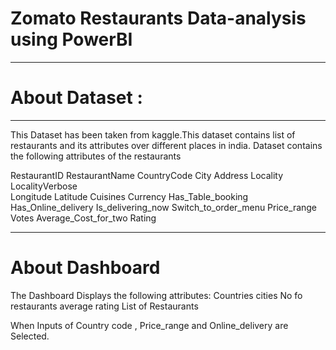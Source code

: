 # Zomato Restaurants Data-analysis using PowerBI
--------------------------------------------------------------------------------------------------------------------------------------------------------------------
# About Dataset : 
--------------------------------------------------------------------------------------------------------------------------------------------------------------------
This Dataset has been taken from kaggle.This dataset contains list of restaurants and its attributes over different places in india. 
Dataset contains the following attributes of the restaurants

  RestaurantID
  RestaurantName
  CountryCode	City
  Address	Locality
  LocalityVerbose	
  Longitude
  Latitude
  Cuisines
  Currency
  Has_Table_booking
  Has_Online_delivery
  Is_delivering_now
  Switch_to_order_menu
  Price_range
  Votes
  Average_Cost_for_two
  Rating

--------------------------------------------------------------------------------------------------------------------------------------------------------------------
# About Dashboard

The Dashboard Displays the following attributes:
Countries 
cities 
No fo restaurants
average rating 
List of Restaurants 

When Inputs of Country code , Price_range and Online_delivery are Selected.
